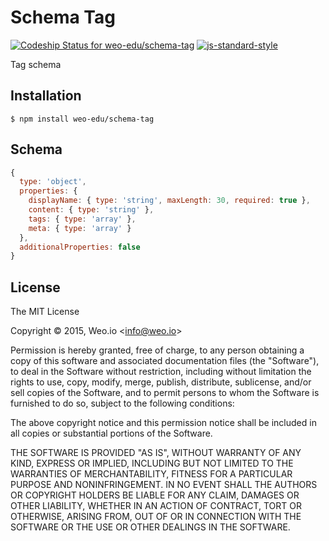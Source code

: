 
# Schema Tag

[ ![Codeship Status for weo-edu/schema-tag](https://img.shields.io/codeship/d2207fe0-0ae6-0133-c64c-2696e3e4b295/master.svg)](https://codeship.com/projects/90734) [![js-standard-style](https://img.shields.io/badge/code%20style-standard-brightgreen.svg?style=flat)](https://github.com/feross/standard)

Tag schema

## Installation

    $ npm install weo-edu/schema-tag

## Schema

```js
{
  type: 'object',
  properties: {
    displayName: { type: 'string', maxLength: 30, required: true },
    content: { type: 'string' },
    tags: { type: 'array' },
    meta: { type: 'array' }
  },
  additionalProperties: false
}
```

## License

The MIT License

Copyright &copy; 2015, Weo.io &lt;info@weo.io&gt;

Permission is hereby granted, free of charge, to any person obtaining a copy of this software and associated documentation files (the "Software"), to deal in the Software without restriction, including without limitation the rights to use, copy, modify, merge, publish, distribute, sublicense, and/or sell copies of the Software, and to permit persons to whom the Software is furnished to do so, subject to the following conditions:

The above copyright notice and this permission notice shall be included in all copies or substantial portions of the Software.

THE SOFTWARE IS PROVIDED "AS IS", WITHOUT WARRANTY OF ANY KIND, EXPRESS OR IMPLIED, INCLUDING BUT NOT LIMITED TO THE WARRANTIES OF MERCHANTABILITY, FITNESS FOR A PARTICULAR PURPOSE AND NONINFRINGEMENT. IN NO EVENT SHALL THE AUTHORS OR COPYRIGHT HOLDERS BE LIABLE FOR ANY CLAIM, DAMAGES OR OTHER LIABILITY, WHETHER IN AN ACTION OF CONTRACT, TORT OR OTHERWISE, ARISING FROM, OUT OF OR IN CONNECTION WITH THE SOFTWARE OR THE USE OR OTHER DEALINGS IN THE SOFTWARE.

